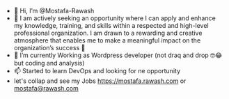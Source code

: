 - 👋 Hi, I’m @Mostafa-Rawash
- 💞️ I am actively seeking an opportunity where I can apply and enhance my knowledge, training, and skills within a respected and high-level professional organization. I am drawn to a rewarding and creative atmosphere that enables me to make a meaningful impact on the organization’s success 👀
- 🌱 I’m currently Working as Wordpress developer (not draq and drop 🤓😂 but coding and analysis)
- 📫 Started to learn DevOps and looking for ne opportunity
- let's collap and see my Jobs https://mostafa.rawash.com or mostafa@rawash.com

<!---
Mostafa-Rawash/Mostafa-Rawash is a ✨ special ✨ repository because its `README.md` (this file) appears on your GitHub profile.
You can click the Preview link to take a look at your changes.
--->
